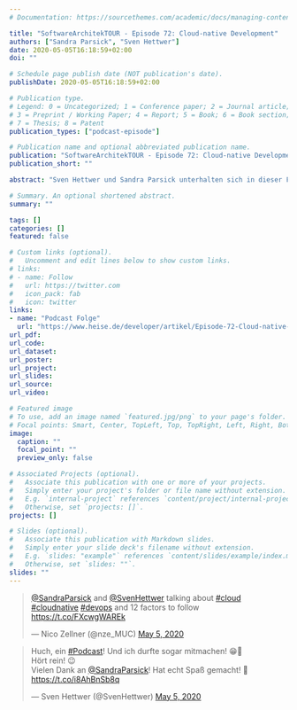 ```yaml
---
# Documentation: https://sourcethemes.com/academic/docs/managing-content/

title: "SoftwareArchitekTOUR - Episode 72: Cloud-native Development"
authors: ["Sandra Parsick", "Sven Hettwer"]
date: 2020-05-05T16:18:59+02:00
doi: ""

# Schedule page publish date (NOT publication's date).
publishDate: 2020-05-05T16:18:59+02:00

# Publication type.
# Legend: 0 = Uncategorized; 1 = Conference paper; 2 = Journal article;
# 3 = Preprint / Working Paper; 4 = Report; 5 = Book; 6 = Book section;
# 7 = Thesis; 8 = Patent
publication_types: ["podcast-episode"]

# Publication name and optional abbreviated publication name.
publication: "SoftwareArchitekTOUR - Episode 72: Cloud-native Development"
publication_short: ""

abstract: "Sven Hettwer und Sandra Parsick unterhalten sich in dieser Folge über das Thema “Cloud Native”. Dabei gehen sie ein, was die Cloud überhaupt ist, welche Betriebs- und Servicemodelle existieren und was bei der Migration in die Cloud beachten muss.  "

# Summary. An optional shortened abstract.
summary: ""

tags: []
categories: []
featured: false

# Custom links (optional).
#   Uncomment and edit lines below to show custom links.
# links:
# - name: Follow
#   url: https://twitter.com
#   icon_pack: fab
#   icon: twitter
links:
- name: "Podcast Folge"
  url: "https://www.heise.de/developer/artikel/Episode-72-Cloud-native-Development-4714329.html"
url_pdf:
url_code:
url_dataset:
url_poster:
url_project:
url_slides:
url_source:
url_video:

# Featured image
# To use, add an image named `featured.jpg/png` to your page's folder.
# Focal points: Smart, Center, TopLeft, Top, TopRight, Left, Right, BottomLeft, Bottom, BottomRight.
image:
  caption: ""
  focal_point: ""
  preview_only: false

# Associated Projects (optional).
#   Associate this publication with one or more of your projects.
#   Simply enter your project's folder or file name without extension.
#   E.g. `internal-project` references `content/project/internal-project/index.md`.
#   Otherwise, set `projects: []`.
projects: []

# Slides (optional).
#   Associate this publication with Markdown slides.
#   Simply enter your slide deck's filename without extension.
#   E.g. `slides: "example"` references `content/slides/example/index.md`.
#   Otherwise, set `slides: ""`.
slides: ""
---
```

<blockquote class="twitter-tweet"><p lang="en" dir="ltr"><a href="https://twitter.com/SandraParsick?ref_src=twsrc%5Etfw">@SandraParsick</a> and <a href="https://twitter.com/SvenHettwer?ref_src=twsrc%5Etfw">@SvenHettwer</a> talking about <a href="https://twitter.com/hashtag/cloud?src=hash&amp;ref_src=twsrc%5Etfw">#cloud</a> <a href="https://twitter.com/hashtag/cloudnative?src=hash&amp;ref_src=twsrc%5Etfw">#cloudnative</a> <a href="https://twitter.com/hashtag/devops?src=hash&amp;ref_src=twsrc%5Etfw">#devops</a> and 12 factors to follow <a href="https://t.co/FXcwgWAREk">https://t.co/FXcwgWAREk</a></p>&mdash; Nico Zellner (@nze_MUC) <a href="https://twitter.com/nze_MUC/status/1257693643630096394?ref_src=twsrc%5Etfw">May 5, 2020</a></blockquote> <script async src="https://platform.twitter.com/widgets.js" charset="utf-8"></script>

<blockquote class="twitter-tweet"><p lang="de" dir="ltr">Huch, ein <a href="https://twitter.com/hashtag/Podcast?src=hash&amp;ref_src=twsrc%5Etfw">#Podcast</a>! Und ich durfte sogar mitmachen! 😁🎉<br>Hört rein! 😉<br>Vielen Dank an <a href="https://twitter.com/SandraParsick?ref_src=twsrc%5Etfw">@SandraParsick</a>! Hat echt Spaß gemacht! 🥳 <a href="https://t.co/i8AhBnSb8q">https://t.co/i8AhBnSb8q</a></p>&mdash; Sven Hettwer (@SvenHettwer) <a href="https://twitter.com/SvenHettwer/status/1257667775063101440?ref_src=twsrc%5Etfw">May 5, 2020</a></blockquote> <script async src="https://platform.twitter.com/widgets.js" charset="utf-8"></script>

